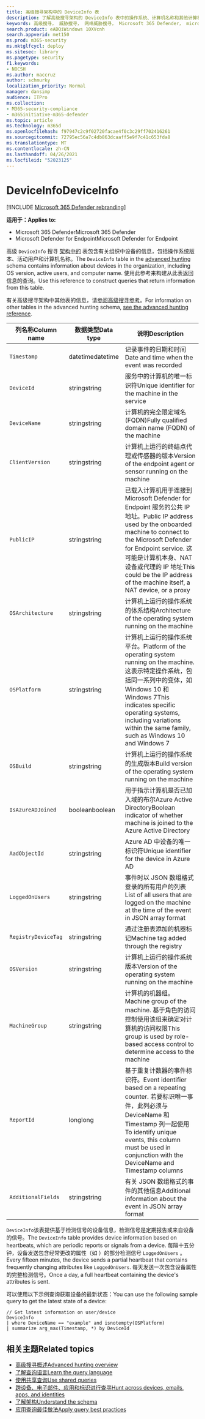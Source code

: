 ```yaml
---
title: 高级搜寻架构中的 DeviceInfo 表
description: 了解高级搜寻架构的 DeviceInfo 表中的操作系统、计算机名称和其他计算机信息
keywords: 高级搜寻， 威胁搜寻， 网络威胁搜寻， Microsoft 365 Defender， microsoft 365， m365， 搜索， 查询， 遥测， 架构参考， kusto， 表格， 列， 数据类型， 说明， machineinfo， DeviceInfo， 设备， 计算机， 操作系统， 平台， 用户
search.product: eADQiWindows 10XVcnh
search.appverid: met150
ms.prod: m365-security
ms.mktglfcycl: deploy
ms.sitesec: library
ms.pagetype: security
f1.keywords:
- NOCSH
ms.author: maccruz
author: schmurky
localization_priority: Normal
manager: dansimp
audience: ITPro
ms.collection:
- M365-security-compliance
- m365initiative-m365-defender
ms.topic: article
ms.technology: m365d
ms.openlocfilehash: f97947c2c9f02720facae4f0c3c29ff702416261
ms.sourcegitcommit: 72795ec56a7c4db863dcaaff5e9f7c41c653fda8
ms.translationtype: MT
ms.contentlocale: zh-CN
ms.lasthandoff: 04/26/2021
ms.locfileid: "52023125"
---
```

# <a name="deviceinfo"></a><span data-ttu-id="b7092-104">DeviceInfo</span><span class="sxs-lookup"><span data-stu-id="b7092-104">DeviceInfo</span></span>

[!INCLUDE [Microsoft 365 Defender rebranding](../includes/microsoft-defender.md)]


<span data-ttu-id="b7092-105">**适用于：**</span><span class="sxs-lookup"><span data-stu-id="b7092-105">**Applies to:**</span></span>
- <span data-ttu-id="b7092-106">Microsoft 365 Defender</span><span class="sxs-lookup"><span data-stu-id="b7092-106">Microsoft 365 Defender</span></span>
- <span data-ttu-id="b7092-107">Microsoft Defender for Endpoint</span><span class="sxs-lookup"><span data-stu-id="b7092-107">Microsoft Defender for Endpoint</span></span>



<span data-ttu-id="b7092-108">高级 `DeviceInfo` 搜寻 [架构中的](advanced-hunting-overview.md) 表包含有关组织中设备的信息，包括操作系统版本、活动用户和计算机名称。</span><span class="sxs-lookup"><span data-stu-id="b7092-108">The `DeviceInfo` table in the [advanced hunting](advanced-hunting-overview.md) schema contains information about devices in the organization, including OS version, active users, and computer name.</span></span> <span data-ttu-id="b7092-109">使用此参考来构建从此表返回信息的查询。</span><span class="sxs-lookup"><span data-stu-id="b7092-109">Use this reference to construct queries that return information from this table.</span></span>

<span data-ttu-id="b7092-110">有关高级搜寻架构中其他表的信息，请[参阅高级搜寻参考](advanced-hunting-schema-tables.md)。</span><span class="sxs-lookup"><span data-stu-id="b7092-110">For information on other tables in the advanced hunting schema, [see the advanced hunting reference](advanced-hunting-schema-tables.md).</span></span>

| <span data-ttu-id="b7092-111">列名称</span><span class="sxs-lookup"><span data-stu-id="b7092-111">Column name</span></span> | <span data-ttu-id="b7092-112">数据类型</span><span class="sxs-lookup"><span data-stu-id="b7092-112">Data type</span></span> | <span data-ttu-id="b7092-113">说明</span><span class="sxs-lookup"><span data-stu-id="b7092-113">Description</span></span> |
|-------------|-----------|-------------|
| `Timestamp` | <span data-ttu-id="b7092-114">datetime</span><span class="sxs-lookup"><span data-stu-id="b7092-114">datetime</span></span> | <span data-ttu-id="b7092-115">记录事件的日期和时间</span><span class="sxs-lookup"><span data-stu-id="b7092-115">Date and time when the event was recorded</span></span> |
| `DeviceId` | <span data-ttu-id="b7092-116">string</span><span class="sxs-lookup"><span data-stu-id="b7092-116">string</span></span> | <span data-ttu-id="b7092-117">服务中的计算机的唯一标识符</span><span class="sxs-lookup"><span data-stu-id="b7092-117">Unique identifier for the machine in the service</span></span> |
| `DeviceName` | <span data-ttu-id="b7092-118">string</span><span class="sxs-lookup"><span data-stu-id="b7092-118">string</span></span> | <span data-ttu-id="b7092-119">计算机的完全限定域名 (FQDN)</span><span class="sxs-lookup"><span data-stu-id="b7092-119">Fully qualified domain name (FQDN) of the machine</span></span> |
| `ClientVersion` | <span data-ttu-id="b7092-120">string</span><span class="sxs-lookup"><span data-stu-id="b7092-120">string</span></span> | <span data-ttu-id="b7092-121">计算机上运行的终结点代理或传感器的版本</span><span class="sxs-lookup"><span data-stu-id="b7092-121">Version of the endpoint agent or sensor running on the machine</span></span> |
| `PublicIP` | <span data-ttu-id="b7092-122">string</span><span class="sxs-lookup"><span data-stu-id="b7092-122">string</span></span> | <span data-ttu-id="b7092-123">已载入计算机用于连接到 Microsoft Defender for Endpoint 服务的公共 IP 地址。</span><span class="sxs-lookup"><span data-stu-id="b7092-123">Public IP address used by the onboarded machine to connect to the Microsoft  Defender for Endpoint service.</span></span> <span data-ttu-id="b7092-124">这可能是计算机本身、NAT 设备或代理的 IP 地址</span><span class="sxs-lookup"><span data-stu-id="b7092-124">This could be the IP address of the machine itself, a NAT device, or a proxy</span></span> |
| `OSArchitecture` | <span data-ttu-id="b7092-125">string</span><span class="sxs-lookup"><span data-stu-id="b7092-125">string</span></span> | <span data-ttu-id="b7092-126">计算机上运行的操作系统的体系结构</span><span class="sxs-lookup"><span data-stu-id="b7092-126">Architecture of the operating system running on the machine</span></span> |
| `OSPlatform` | <span data-ttu-id="b7092-127">string</span><span class="sxs-lookup"><span data-stu-id="b7092-127">string</span></span> | <span data-ttu-id="b7092-128">计算机上运行的操作系统平台。</span><span class="sxs-lookup"><span data-stu-id="b7092-128">Platform of the operating system running on the machine.</span></span> <span data-ttu-id="b7092-129">这表示特定操作系统，包括同一系列中的变体，如 Windows 10 和 Windows 7</span><span class="sxs-lookup"><span data-stu-id="b7092-129">This indicates specific operating systems, including variations within the same family, such as Windows 10 and Windows 7</span></span> |
| `OSBuild` | <span data-ttu-id="b7092-130">string</span><span class="sxs-lookup"><span data-stu-id="b7092-130">string</span></span> | <span data-ttu-id="b7092-131">计算机上运行的操作系统的生成版本</span><span class="sxs-lookup"><span data-stu-id="b7092-131">Build version of the operating system running on the machine</span></span> |
| `IsAzureADJoined` | <span data-ttu-id="b7092-132">boolean</span><span class="sxs-lookup"><span data-stu-id="b7092-132">boolean</span></span> | <span data-ttu-id="b7092-133">用于指示计算机是否已加入域的布尔Azure Active Directory</span><span class="sxs-lookup"><span data-stu-id="b7092-133">Boolean indicator of whether machine is joined to the Azure Active Directory</span></span> |
| `AadObjectId` | <span data-ttu-id="b7092-134">string</span><span class="sxs-lookup"><span data-stu-id="b7092-134">string</span></span> | <span data-ttu-id="b7092-135">Azure AD 中设备的唯一标识符</span><span class="sxs-lookup"><span data-stu-id="b7092-135">Unique identifier for the device in Azure AD</span></span> |
| `LoggedOnUsers` | <span data-ttu-id="b7092-136">string</span><span class="sxs-lookup"><span data-stu-id="b7092-136">string</span></span> | <span data-ttu-id="b7092-137">事件时以 JSON 数组格式登录的所有用户的列表</span><span class="sxs-lookup"><span data-stu-id="b7092-137">List of all users that are logged on the machine at the time of the event in JSON array format</span></span> |
| `RegistryDeviceTag` | <span data-ttu-id="b7092-138">string</span><span class="sxs-lookup"><span data-stu-id="b7092-138">string</span></span> | <span data-ttu-id="b7092-139">通过注册表添加的机器标记</span><span class="sxs-lookup"><span data-stu-id="b7092-139">Machine tag added through the registry</span></span> |
| `OSVersion` | <span data-ttu-id="b7092-140">string</span><span class="sxs-lookup"><span data-stu-id="b7092-140">string</span></span> | <span data-ttu-id="b7092-141">计算机上运行的操作系统版本</span><span class="sxs-lookup"><span data-stu-id="b7092-141">Version of the operating system running on the machine</span></span> |
| `MachineGroup` | <span data-ttu-id="b7092-142">string</span><span class="sxs-lookup"><span data-stu-id="b7092-142">string</span></span> | <span data-ttu-id="b7092-143">计算机的机器组。</span><span class="sxs-lookup"><span data-stu-id="b7092-143">Machine group of the machine.</span></span> <span data-ttu-id="b7092-144">基于角色的访问控制使用该组来确定对计算机的访问权限</span><span class="sxs-lookup"><span data-stu-id="b7092-144">This group is used by role-based access control to determine access to the machine</span></span> |
| `ReportId` | <span data-ttu-id="b7092-145">long</span><span class="sxs-lookup"><span data-stu-id="b7092-145">long</span></span> | <span data-ttu-id="b7092-146">基于重复计数器的事件标识符。</span><span class="sxs-lookup"><span data-stu-id="b7092-146">Event identifier based on a repeating counter.</span></span> <span data-ttu-id="b7092-147">若要标识唯一事件，此列必须与 DeviceName 和 Timestamp 列一起使用</span><span class="sxs-lookup"><span data-stu-id="b7092-147">To identify unique events, this column must be used in conjunction with the DeviceName and Timestamp columns</span></span> |
|`AdditionalFields` | <span data-ttu-id="b7092-148">string</span><span class="sxs-lookup"><span data-stu-id="b7092-148">string</span></span> | <span data-ttu-id="b7092-149">有关 JSON 数组格式的事件的其他信息</span><span class="sxs-lookup"><span data-stu-id="b7092-149">Additional information about the event in JSON array format</span></span> |

<span data-ttu-id="b7092-150">`DeviceInfo`该表提供基于检测信号的设备信息，检测信号是定期报告或来自设备的信号。</span><span class="sxs-lookup"><span data-stu-id="b7092-150">The `DeviceInfo` table provides device information based on heartbeats, which are periodic reports or signals from a device.</span></span> <span data-ttu-id="b7092-151">每隔十五分钟，设备发送包含经常更改的属性（如 ）的部分检测信号 `LoggedOnUsers` 。</span><span class="sxs-lookup"><span data-stu-id="b7092-151">Every fifteen minutes, the device sends a partial heartbeat that contains frequently changing attributes like `LoggedOnUsers`.</span></span> <span data-ttu-id="b7092-152">每天发送一次包含设备属性的完整检测信号。</span><span class="sxs-lookup"><span data-stu-id="b7092-152">Once a day, a full heartbeat containing the device's attributes is sent.</span></span>

<span data-ttu-id="b7092-153">可以使用以下示例查询获取设备的最新状态：</span><span class="sxs-lookup"><span data-stu-id="b7092-153">You can use the following sample query to get the latest state of a device:</span></span>

```kusto
// Get latest information on user/device
DeviceInfo
| where DeviceName == "example" and isnotempty(OSPlatform)
| summarize arg_max(Timestamp, *) by DeviceId 
```

## <a name="related-topics"></a><span data-ttu-id="b7092-154">相关主题</span><span class="sxs-lookup"><span data-stu-id="b7092-154">Related topics</span></span>
- [<span data-ttu-id="b7092-155">高级搜寻概述</span><span class="sxs-lookup"><span data-stu-id="b7092-155">Advanced hunting overview</span></span>](advanced-hunting-overview.md)
- [<span data-ttu-id="b7092-156">了解查询语言</span><span class="sxs-lookup"><span data-stu-id="b7092-156">Learn the query language</span></span>](advanced-hunting-query-language.md)
- [<span data-ttu-id="b7092-157">使用共享查询</span><span class="sxs-lookup"><span data-stu-id="b7092-157">Use shared queries</span></span>](advanced-hunting-shared-queries.md)
- [<span data-ttu-id="b7092-158">跨设备、电子邮件、应用和标识进行查寻</span><span class="sxs-lookup"><span data-stu-id="b7092-158">Hunt across devices, emails, apps, and identities</span></span>](advanced-hunting-query-emails-devices.md)
- [<span data-ttu-id="b7092-159">了解架构</span><span class="sxs-lookup"><span data-stu-id="b7092-159">Understand the schema</span></span>](advanced-hunting-schema-tables.md)
- [<span data-ttu-id="b7092-160">应用查询最佳做法</span><span class="sxs-lookup"><span data-stu-id="b7092-160">Apply query best practices</span></span>](advanced-hunting-best-practices.md)
